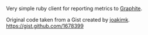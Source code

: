 Very simple ruby client for reporting metrics to [Graphite](http://graphite.wikidot.com/).

Original code taken from a Gist created by [joakimk](https://github.com/joakimk).
https://gist.github.com/1678399

